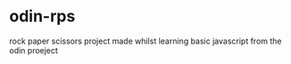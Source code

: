# odin-rps
rock paper scissors project made whilst learning basic javascript from the odin proeject
